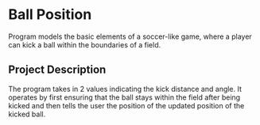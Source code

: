 # Ball Position
Program models the basic elements of a soccer-like game, where a player can kick a ball within the boundaries of a field.
## Project Description
The program takes in 2 values indicating the kick distance and angle. It operates by first ensuring that the ball stays within the field after being kicked and then tells the user the position of the updated position of the kicked ball.
